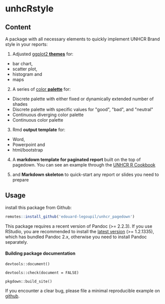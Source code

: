 # unhcRstyle

## Content 

A package with all necessary elements to quickly implement UNHCR Brand style in your reports: 

 1. Adjusted [ggplot2 __themes__](https://ggplot2.tidyverse.org/reference/theme.html) for:
   * bar chart,
   * scatter plot,
   * histogram and
   * maps
 
 2. A series of [color __palette__](http://www.cookbook-r.com/Graphs/Colors_(ggplot2)/) for: 
 
   * Discrete palette with either fixed or dynamically extended number of shades
   * Discrete palette with specific values for "good", "bad", and "neutral"
   * Continuous diverging color palette
   * Continuous color palette 
 
 3. Rmd __output template__ for:
   *  Word,
   *  Powerpoint and 
   *  html/bootstrap
 
 4. A __markdown template for paginated report__ built on the top of pagedown. You can see an example through the  [UNHCR R Cookbook](https://edouard-legoupil.github.io/unhcr_pagedown/inst/examples/How_to_quickly_produce_statistical_reports.html)
 
 5. and __Markdown skeleton__ to quick-start any report or slides you need to prepare


## Usage 

install this package from Github:

```r
remotes::install_github('edouard-legoupil/unhcr_pagedown')
```

This package requires a recent version of Pandoc (>= 2.2.3). If you use RStudio, you are recommended to install the [latest version](https://rstudio.com/products/rstudio/download/) (>= 1.2.1335), which has bundled Pandoc 2.x, otherwise you need to install Pandoc separately.


#### Building package documentation 

`devtools::document()`

`devtools::check(document = FALSE)`

`pkgdown::build_site()`


If you encounter a clear bug, please file a minimal reproducible example on [github](https://github.com/edouard-legoupil/unhcr_pagedown/issues). 

